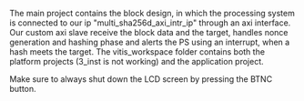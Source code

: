 The main project contains the block design, in which the processing system is connected to our ip "multi_sha256d_axi_intr_ip" through an axi interface.
Our custom axi slave receive the block data and the target, handles nonce generation and hashing phase and alerts the PS using an interrupt, when a hash meets the target.
The vitis_workspace folder contains both the platform projects (3_inst is not working) and the application project.

Make sure to always shut down the LCD screen by pressing the BTNC button.

